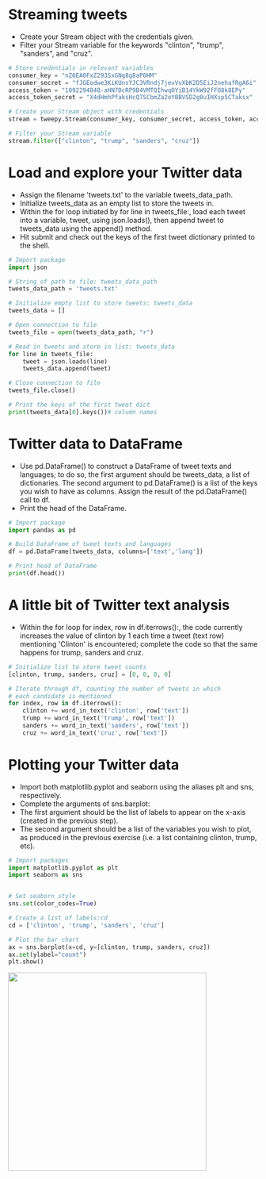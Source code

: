 # Streaming tweets
- Create your Stream object with the credentials given.
- Filter your Stream variable for the keywords "clinton", "trump", "sanders", and "cruz".
```py
# Store credentials in relevant variables
consumer_key = "nZ6EA0FxZ293SxGNg8g8aP0HM"
consumer_secret = "fJGEodwe3KiKUnsYJC3VRndj7jevVvXbK2D5EiJ2nehafRgA6i"
access_token = "1092294848-aHN7DcRP9B4VMTQIhwqOYiB14YkW92fFO8k8EPy"
access_token_secret = "X4dHmhPfaksHcQ7SCbmZa2oYBBVSD2g8uIHXsp5CTaksx"

# Create your Stream object with credentials
stream = tweepy.Stream(consumer_key, consumer_secret, access_token, access_token_secret)

# Filter your Stream variable
stream.filter(["clinton", "trump", "sanders", "cruz"])
```
# Load and explore your Twitter data
- Assign the filename 'tweets.txt' to the variable tweets_data_path.
- Initialize tweets_data as an empty list to store the tweets in.
- Within the for loop initiated by for line in tweets_file:, load each tweet into a variable, tweet, using json.loads(), then append tweet to tweets_data using the append() method.
- Hit submit and check out the keys of the first tweet dictionary printed to the shell.
```py
# Import package
import json

# String of path to file: tweets_data_path
tweets_data_path = 'tweets.txt'

# Initialize empty list to store tweets: tweets_data
tweets_data = []

# Open connection to file
tweets_file = open(tweets_data_path, "r")

# Read in tweets and store in list: tweets_data
for line in tweets_file:
    tweet = json.loads(line)
    tweets_data.append(tweet)

# Close connection to file
tweets_file.close()

# Print the keys of the first tweet dict
print(tweets_data[0].keys())# column names
```
# Twitter data to DataFrame
- Use pd.DataFrame() to construct a DataFrame of tweet texts and languages; to do so, the first argument should be tweets_data, a list of dictionaries. The second argument to pd.DataFrame() is a list of the keys you wish to have as columns. Assign the result of the pd.DataFrame() call to df.
- Print the head of the DataFrame.
```py
# Import package
import pandas as pd

# Build DataFrame of tweet texts and languages
df = pd.DataFrame(tweets_data, columns=['text','lang'])

# Print head of DataFrame
print(df.head())
```
# A little bit of Twitter text analysis
- Within the for loop for index, row in df.iterrows():, the code currently increases the value of clinton by 1 each time a tweet (text row) mentioning 'Clinton' is encountered; complete the code so that the same happens for trump, sanders and cruz.
```py
# Initialize list to store tweet counts
[clinton, trump, sanders, cruz] = [0, 0, 0, 0]

# Iterate through df, counting the number of tweets in which
# each candidate is mentioned
for index, row in df.iterrows():
    clinton += word_in_text('clinton', row['text'])
    trump += word_in_text('trump', row['text'])
    sanders += word_in_text('sanders', row['text'])
    cruz += word_in_text('cruz', row['text'])
```
# Plotting your Twitter data
- Import both matplotlib.pyplot and seaborn using the aliases plt and sns, respectively.
- Complete the arguments of sns.barplot:
- The first argument should be the list of labels to appear on the x-axis (created in the previous step).
- The second argument should be a list of the variables you wish to plot, as produced in the previous exercise (i.e. a list containing clinton, trump, etc).
```py
# Import packages
import matplotlib.pyplot as plt
import seaborn as sns


# Set seaborn style
sns.set(color_codes=True)

# Create a list of labels:cd
cd = ['clinton', 'trump', 'sanders', 'cruz']

# Plot the bar chart
ax = sns.barplot(x=cd, y=[clinton, trump, sanders, cruz])
ax.set(ylabel="count")
plt.show()
```
<img src="https://user-images.githubusercontent.com/51888893/210259416-b0536bc9-1d80-4406-877d-743b12170caa.png" width=400px>
